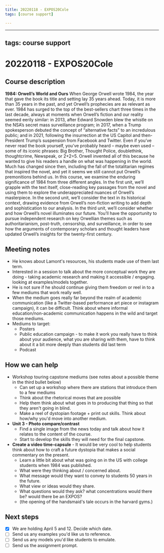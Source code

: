 ```yaml
---
title: 20220118 - EXPOS20Cole
tags: [course support]

---
```


---
tags: course support
---

# 20220118 - EXPOS20Cole

## Course description
**1984: Orwell’s World and Ours**
When George Orwell wrote 1984, the year that gave the book its title and setting lay 35 years ahead. Today, it is more than 35 years in the past, and yet Orwell’s prophecies are as relevant as ever. 1984 has surged to the top of the best-sellers chart three times in the last decade, always at moments when Orwell’s fiction and our reality seemed eerily similar: in 2013, after Edward Snowden blew the whistle on the NSA’s secret mass surveillance program; in 2017, when a Trump spokesperson debuted the concept of “alternative facts” to an incredulous public; and in 2021, following the insurrection at the US Capitol and then-President Trump’s suspension from Facebook and Twitter. Even if you’ve never read the book yourself, you’ve probably heard – maybe even used – some of its iconic phrases: Big Brother, Thought Police, doublethink, thoughtcrime, Newspeak, or 2+2=5. Orwell invented all of this because he wanted to give his readers a handle on what was happening in the world. Much has changed since then, including the fall of the totalitarian regimes that inspired the novel, and yet it seems we still cannot put Orwell’s premonitions behind us. In this course, we examine the enduring significance of 1984 from three different angles. In the first unit, we’ll grapple with the text itself, close-reading key passages from the novel and using them to explore the underappreciated nuances of Orwell’s masterpiece. In the second unit, we’ll consider the text in its historical context, drawing evidence from Orwell’s non-fiction writing to add depth and sophistication to our analysis. In the third unit, we’ll consider whether and how Orwell’s novel illuminates our future. You’ll have the opportunity to pursue independent research on key Orwellian themes such as authoritarianism, post-truth, censorship, and surveillance, in order to see how the arguments of contemporary scholars and thought leaders have updated Orwell’s insights for the twenty-first century.

## Meeting notes
* He knows about Lamont's resources, his students made use of them last term.
* Interested in a session to talk about the more conceptual work they are doing - taking academic research and making it accessible / engaging. looking at examples/models together.
* He is not sure if he should continue giving them freedom or reel in to a few mediums that work really well.
* When the medium goes really far beyond the realm of academic communication (like a Twitter-based performance art piece or instagram campaign), it can be difficult. Think about where informal education/non-academic communication happens in the wild and target those mediums.
* Mediums to target:
    * Posters
    * Public education campaign - to make it work you really have to think about your audience, what you are sharing with them, have to think about it a bit more deeply than students did last term
    * Podcast

## How we can help
* Workshop touring capstone mediums (see notes about a possible theme in the third bullet below)
    * Can set up a workshop where there are stations that introduce them to a few mediums
    * Think about the rhetorical moves that are possible
    * Help them think about what goes in to producing that thing so that they aren't going in blind.
    * Make a reel of dystopian footage + print out skills. Think about how/why you'd move into another medium.
* **Unit 3 - Photo compare/contrast**
    * Find a single image from the news today and talk about how it relates to the content of the course. 
    * Start to develop the skills they will need for the final capstone.
* **Create a video time-capsule** - It would be very cool to help students think about how to craft a future dystopia that makes a social commentary on the present.
    * Learn a little bit about what was going on in the US with college students when 1984 was published. 
    * What were they thinking about / concerned about. 
    * What message would they want to convey to students 50 years in the future. 
    * What view or ideas would they share. 
    * What questions would they ask? what concentrations would there be? would there be an EXPOS? 
    * (the opening of the handsmaid's tale occurs in the harvard gyms.)

## Next steps
- [x] We are holding April 5 and 12. Decide which date.
- [ ] Send us any examples you'd like us to reference. 
- [ ] Send us any models you'd like students to emulate.
- [ ] Send us the assignment prompt.